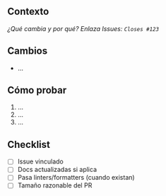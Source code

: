 ## Contexto
_¿Qué cambia y por qué? Enlaza Issues: `Closes #123`_

## Cambios
- …

## Cómo probar
1) …
2) …
3) …

## Checklist
- [ ] Issue vinculado
- [ ] Docs actualizadas si aplica
- [ ] Pasa linters/formatters (cuando existan)
- [ ] Tamaño razonable del PR
